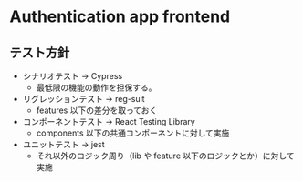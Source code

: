 # Authentication app frontend

## テスト方針

- シナリオテスト -> Cypress
  - 最低限の機能の動作を担保する。
- リグレッションテスト -> reg-suit
  - features 以下の差分を取っておく
- コンポーネントテスト -> React Testing Library
  - components 以下の共通コンポーネントに対して実施
- ユニットテスト -> jest
  - それ以外のロジック周り（lib や feature 以下のロジックとか）に対して実施
